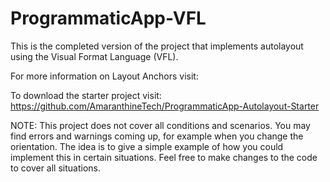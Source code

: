 # ProgrammaticApp-VFL
This is the completed version of the project that implements autolayout using the Visual Format Language (VFL).

For more information on Layout Anchors visit: 

To download the starter project visit: https://github.com/AmaranthineTech/ProgrammaticApp-Autolayout-Starter

NOTE:
This project does not cover all conditions and scenarios. You may find errors and warnings coming up, 
for example when you change the orientation. The idea is to give a simple example of how you could implement this in 
certain situations. Feel free to make changes to the code to cover all situations.
